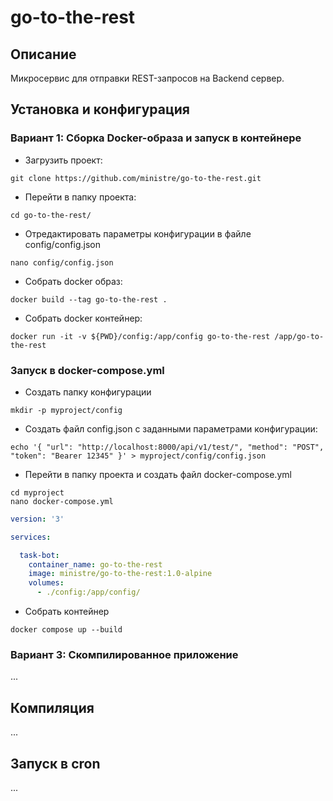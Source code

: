 # go-to-the-rest

## Описание

Микросервис для отправки REST-запросов на Backend сервер.

## Установка и конфигурация

### Вариант 1: Сборка Docker-образа и запуск в контейнере

* Загрузить проект:

```shell
git clone https://github.com/ministre/go-to-the-rest.git
```

* Перейти в папку проекта:

```shell
cd go-to-the-rest/
```

* Отредактировать параметры конфигурации в файле config/config.json

```shell
nano config/config.json
```

* Собрать docker образ:

```shell
docker build --tag go-to-the-rest .
```

* Собрать docker контейнер:

```shell
docker run -it -v ${PWD}/config:/app/config go-to-the-rest /app/go-to-the-rest
```

### Запуск в docker-compose.yml

* Создать папку конфигурации

```shell
mkdir -p myproject/config
```

* Создать файл config.json с заданными параметрами конфигурации:

```shell
echo '{ "url": "http://localhost:8000/api/v1/test/", "method": "POST", "token": "Bearer 12345" }' > myproject/config/config.json
```

* Перейти в папку проекта и создать файл docker-compose.yml

```shell
cd myproject
nano docker-compose.yml
```

```yaml
version: '3'

services:

  task-bot:
    container_name: go-to-the-rest
    image: ministre/go-to-the-rest:1.0-alpine
    volumes:
      - ./config:/app/config/
```

* Собрать контейнер

```shell
docker compose up --build
```

### Вариант 3: Скомпилированное приложение

...

## Компиляция

...

## Запуск в cron

...
